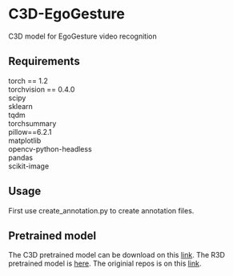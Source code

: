 # C3D-EgoGesture
C3D model for EgoGesture video recognition
## Requirements
torch == 1.2 \
torchvision == 0.4.0 \
scipy \
sklearn \
tqdm \
torchsummary \
pillow==6.2.1 \
matplotlib \
opencv-python-headless \
pandas \
scikit-image
## Usage 
First use create_annotation.py to create annotation files. 

## Pretrained model
The C3D pretrained model can be download on this [link](https://github.com/DavideA/c3d-pytorch).
The R3D pretrained model is [here](https://drive.google.com/drive/folders/1zvl89AgFAApbH0At-gMuZSeQB_LpNP-M). The originial repos is on this [link](https://github.com/kenshohara/3D-ResNets-PyTorch).


